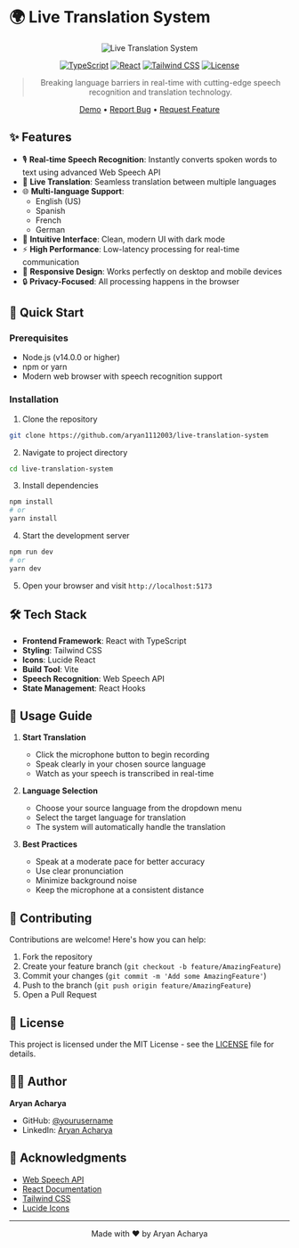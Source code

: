 # 🌍 Live Translation System

<div align="center">

![Live Translation System](https://images.unsplash.com/photo-1509228468518-180dd4864904?auto=format&fit=crop&q=80&w=2000&h=400)

[![TypeScript](https://img.shields.io/badge/TypeScript-007ACC?style=for-the-badge&logo=typescript&logoColor=white)](https://www.typescriptlang.org/)
[![React](https://img.shields.io/badge/React-20232A?style=for-the-badge&logo=react&logoColor=61DAFB)](https://reactjs.org/)
[![Tailwind CSS](https://img.shields.io/badge/Tailwind_CSS-38B2AC?style=for-the-badge&logo=tailwind-css&logoColor=white)](https://tailwindcss.com/)
[![License](https://img.shields.io/badge/License-MIT-blue.svg?style=for-the-badge)](LICENSE)

> Breaking language barriers in real-time with cutting-edge speech recognition and translation technology.

[Demo](https://your-demo-link.com) • [Report Bug](https://github.com/yourusername/live-translation-system/issues) • [Request Feature](https://github.com/yourusername/live-translation-system/issues)

</div>

## ✨ Features

- 🎙️ **Real-time Speech Recognition**: Instantly converts spoken words to text using advanced Web Speech API
- 🔄 **Live Translation**: Seamless translation between multiple languages
- 🌐 **Multi-language Support**:
  - English (US)
  - Spanish
  - French
  - German
- 🎯 **Intuitive Interface**: Clean, modern UI with dark mode
- ⚡ **High Performance**: Low-latency processing for real-time communication
- 📱 **Responsive Design**: Works perfectly on desktop and mobile devices
- 🔒 **Privacy-Focused**: All processing happens in the browser

## 🚀 Quick Start

### Prerequisites

- Node.js (v14.0.0 or higher)
- npm or yarn
- Modern web browser with speech recognition support

### Installation

1. Clone the repository
```bash
git clone https://github.com/aryan1112003/live-translation-system
```

2. Navigate to project directory
```bash
cd live-translation-system
```

3. Install dependencies
```bash
npm install
# or
yarn install
```

4. Start the development server
```bash
npm run dev
# or
yarn dev
```

5. Open your browser and visit `http://localhost:5173`

## 🛠️ Tech Stack

- **Frontend Framework**: React with TypeScript
- **Styling**: Tailwind CSS
- **Icons**: Lucide React
- **Build Tool**: Vite
- **Speech Recognition**: Web Speech API
- **State Management**: React Hooks

## 📖 Usage Guide

1. **Start Translation**
   - Click the microphone button to begin recording
   - Speak clearly in your chosen source language
   - Watch as your speech is transcribed in real-time

2. **Language Selection**
   - Choose your source language from the dropdown menu
   - Select the target language for translation
   - The system will automatically handle the translation

3. **Best Practices**
   - Speak at a moderate pace for better accuracy
   - Use clear pronunciation
   - Minimize background noise
   - Keep the microphone at a consistent distance

## 🤝 Contributing

Contributions are welcome! Here's how you can help:

1. Fork the repository
2. Create your feature branch (`git checkout -b feature/AmazingFeature`)
3. Commit your changes (`git commit -m 'Add some AmazingFeature'`)
4. Push to the branch (`git push origin feature/AmazingFeature`)
5. Open a Pull Request

## 📝 License

This project is licensed under the MIT License - see the [LICENSE](LICENSE) file for details.

## 👨‍💻 Author

**Aryan Acharya**

- GitHub: [@yourusername](https://github.com/aryan1112003)
- LinkedIn: [Aryan Acharya](https://www.linkedin.com/in/aryan-acharya-9b939b316/)

## 🙏 Acknowledgments

- [Web Speech API](https://developer.mozilla.org/en-US/docs/Web/API/Web_Speech_API)
- [React Documentation](https://reactjs.org/docs)
- [Tailwind CSS](https://tailwindcss.com)
- [Lucide Icons](https://lucide.dev)

---

<div align="center">

Made with ❤️ by Aryan Acharya

</div>
